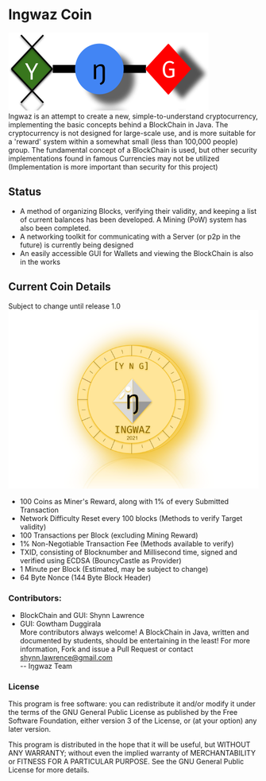 # Ingwaz Coin #

![Alt text](src/main/resources/IngwazSmall.png?raw=true "Logo")<br/>
Ingwaz is an attempt to create a new, simple-to-understand cryptocurrency, implementing the basic concepts behind a
BlockChain in Java. The cryptocurrency is not designed for large-scale use, and is more suitable for a 'reward' system
within a somewhat small (less than 100,000 people) group. The fundamental concept of a BlockChain is used, but other
security implementations found in famous Currencies may not be utilized (Implementation is more important than security
for this project)

## Status

- A method of organizing Blocks, verifying their validity, and keeping a list of current balances has been developed. A
  Mining (PoW) system has also been completed.
- A networking toolkit for communicating with a Server (or p2p in the future) is currently being designed
- An easily accessible GUI for Wallets and viewing the BlockChain is also in the works

## Current Coin Details

Subject to change until release 1.0<br />
![Alt text](src/main/resources/IngwazCoin.png?raw=true "Logo")<br/>

- 100 Coins as Miner's Reward, along with 1% of every Submitted Transaction
- Network Difficulty Reset every 100 blocks (Methods to verify Target validity)
- 100 Transactions per Block (excluding Mining Reward)
- 1% Non-Negotiable Transaction Fee (Methods available to verify)
- TXID, consisting of Blocknumber and Millisecond time, signed and verified using ECDSA (BouncyCastle as Provider)
- 1 Minute per Block (Estimated, may be subject to change)
- 64 Byte Nonce (144 Byte Block Header)

### Contributors:

- BlockChain and GUI: Shynn Lawrence
- GUI: Gowtham Duggirala
  <br />
  More contributors always welcome! A BlockChain in Java, written and documented by students, should be entertaining in
  the least!
  For more information, Fork and issue a Pull Request or contact shynn.lawrence@gmail.com
  <br/>
  -- Iŋgwaz Team

### License

This program is free software: you can redistribute it and/or modify it under the terms of the GNU General Public
License as published by the Free Software Foundation, either version 3 of the License, or
(at your option) any later version.

This program is distributed in the hope that it will be useful, but WITHOUT ANY WARRANTY; without even the implied
warranty of MERCHANTABILITY or FITNESS FOR A PARTICULAR PURPOSE. See the GNU General Public License for more details.